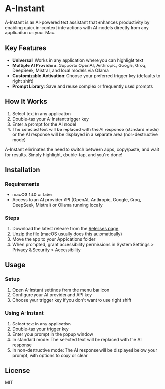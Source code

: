 # A-Instant

A-Instant is an AI-powered text assistant that enhances productivity by enabling quick in-context interactions with AI models directly from any application on your Mac.

## Key Features

- **Universal**: Works in any application where you can highlight text
- **Multiple AI Providers**: Supports OpenAI, Anthropic, Google, Groq, DeepSeek, Mistral, and local models via Ollama
- **Customizable Activation**: Choose your preferred trigger key (defaults to right shift)
- **Prompt Library**: Save and reuse complex or frequently used prompts

## How It Works

1. Select text in any application
2. Double-tap your A-Instant trigger key
3. Enter a prompt for the AI model
4. The selected text will be replaced with the AI response (standard mode) or the AI response will be displayed in a separate area (non-destructive mode)

A-Instant eliminates the need to switch between apps, copy/paste, and wait for results. Simply highlight, double-tap, and you're done!

## Installation

### Requirements
- macOS 14.0 or later
- Access to an AI provider API (OpenAI, Anthropic, Google, Groq, DeepSeek, Mistral) or Ollama running locally

### Steps
1. Download the latest release from the [Releases page](https://github.com/poliva/a-instant/releases)
2. Unzip the file (macOS usually does this automatically)
3. Move the app to your Applications folder
4. When prompted, grant accessibility permissions in System Settings > Privacy & Security > Accessibility

## Usage

### Setup
1. Open A-Instant settings from the menu bar icon
2. Configure your AI provider and API key
3. Choose your trigger key if you don't want to use right shift

### Using A-Instant
1. Select text in any application
2. Double-tap your trigger key
3. Enter your prompt in the popup window
4. In standard mode: The selected text will be replaced with the AI response
5. In non-destructive mode: The AI response will be displayed below your prompt, with options to copy or clear

## License

MIT

